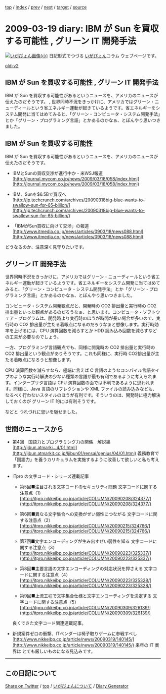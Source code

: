 [top](https://igapyon.github.io/diary/) 
 / [index](https://igapyon.github.io/diary/2009/index.html) 
 / [prev](https://igapyon.github.io/diary/2009/ig090318.html) 
 / [next](https://igapyon.github.io/diary/2009/ig090321.html) 
 / [target](https://igapyon.github.io/diary/2009/ig090319.html) 
 / [source](https://github.com/igapyon/diary/blob/gh-pages/2009/ig090319.html.src.md) 

2009-03-19 diary: IBM が Sun を買収する可能性 , グリーン IT 開発手法
=====================================================================================================
[![いがぴょん画像(小)](https://igapyon.github.io/diary/images/iga200306s.jpg "いがぴょん")](https://igapyon.github.io/diary/memo/memoigapyon.html) 日記形式でつづる [いがぴょん](https://igapyon.github.io/diary/memo/memoigapyon.html)コラム ウェブページです。

[old-v2](ig090319-orig.html)

## IBM が Sun を買収する可能性 , グリーン IT 開発手法

IBM が Sun を買収する可能性があるというニュースを、アメリカのニュースが伝えたのだそうです。 , 世界同時不況をきっかけに、アメリカではグリーン・ニューディールという省エネルギー運動が起きているようです。省エネルギーをシステム開発に当てはめてみると、「グリーン・コンピュータ・システム開発手法」とか「グリーン・プログラミング言語」とかあるのかなぁ、とぼんやり思いつきました。


## IBM が Sun を買収する可能性

IBM が Sun を買収する可能性があるというニュースを、アメリカのニュースが伝えたのだそうです。

* IBMとSunの買収交渉が進行中か - 米WSJ報道
  [http://journal.mycom.co.jp/news/2009/03/18/058/index.html](http://journal.mycom.co.jp/news/2009/03/18/058/index.html)
  
* IBM、Sunを$6.5Bで買収へ
  [http://jp.techcrunch.com/archives/20090318big-blue-wants-to-swallow-sun-for-65-billion/](http://jp.techcrunch.com/archives/20090318big-blue-wants-to-swallow-sun-for-65-billion/)
  
* 「IBMがSun買収に向けて交渉」の報道
  [http://www.itmedia.co.jp/news/articles/0903/18/news088.html](http://www.itmedia.co.jp/news/articles/0903/18/news088.html)

どうなるのか、注意深く見守りたいです。

## グリーン IT 開発手法

世界同時不況をきっかけに、アメリカではグリーン・ニューディールという省エネルギー運動が起きているようです。省エネルギーをシステム開発に当てはめてみると、「グリーン・コンピュータ・システム開発手法」とか「グリーン・プログラミング言語」とかあるのかなぁ、とぼんやり思いつきました。

コンピュータ・システム開発観点だと、開発時の CO2 排出量と実行時の CO2 排出量といった観点があるのだろうなぁ、と思います。コンピュータ・ソフトウェア・プログラムは、開発時より実行時のほうが時間が長い場合が多いので、実行時の
CO2 排出量が主たる着眼点になるのだろうなぁと想像します。実行時効率を上げるには、CPU 演算回数を減らすとか HDD 読み込み回数を減らすなどの工夫が必要なのでしょう。

一方、プログラミング言語観点でも、同様に開発時の CO2 排出量と実行時の CO2 排出量という観点がありそうです。これも同様に、実行時 CO2排出量が主たる着眼点になろうと想像します。

CPU 演算回数を減らすなら、極端に言えば C 言語のようなコンパイル言語タイプのような実行時解決の少ない種類の言語が最も有利であるように考えられます。インタープリタ言語は
CPU 演算回数の面では不利であるように思われます。同様に、Java 言語のリフレクションや XML ファイルの読み込みなども、なるべく行わないスタイルのほうが有利です。そういうのは、開発時に極力解決しておくのが グリーン IT 的には有利そうです。

などと つれづれに思いを馳せました。

## 世間のニュースから

* 第4回　国語力とプログラミング力の関係　解説編
  [http://jibun.atmarki...4/01.html](http://jibun.atmarkit.co.jp/ljibun01/rensai/genius/04/01.html)
  義務教育で「国語力」を養うカリキュラムを実施するように改善して欲しいと私も考えます。
  
* ITpro の文字コード・シリーズ連載記事
  
  * 第5回■注目される文字コードのセキュリティ問題 文字コードに関する注意点（1）
    [http://itpro.nikkeibp.co.jp/article/COLUMN/20090208/324377/](http://itpro.nikkeibp.co.jp/article/COLUMN/20090208/324377/)
    
  * 第6回■異なる文字集合への変換がぜい弱性につながる 文字コードに関する注意点（2）
    [http://itpro.nikkeibp.co.jp/article/COLUMN/20090215/324766/](http://itpro.nikkeibp.co.jp/article/COLUMN/20090215/324766/)
    
  * 第7回■文字エンコーディングが生み出すぜい弱性を知る 文字コードに関する注意点（3）
    [http://itpro.nikkeibp.co.jp/article/COLUMN/20090223/325337/](http://itpro.nikkeibp.co.jp/article/COLUMN/20090223/325337/)
    
  * 第8回■主要言語の文字エンコーディングの対応状況を押さえる 文字コードに関する注意点（4）
    [http://itpro.nikkeibp.co.jp/article/COLUMN/20090223/325328/](http://itpro.nikkeibp.co.jp/article/COLUMN/20090223/325328/)
    
  * 第9回■上流工程で文字集合仕様と文字エンコーディングを決定する 文字コードに関する注意点（5）
    [http://itpro.nikkeibp.co.jp/article/COLUMN/20090309/326139/](http://itpro.nikkeibp.co.jp/article/COLUMN/20090309/326139/)
  

  良くできた文字コード関連連載記事。
  
* 新規案件ゼロの衝撃、ITベンダーは椅子取りゲームに参戦すべし
  [http://www.nikkeibp.co.jp/article/news/20090319/140145/](http://www.nikkeibp.co.jp/article/news/20090319/140145/)
  来年の IT 業界は とても厳しいものになる見込みです。

----------------------------------------------------------------------------------------------------

## この日記について

[Share on Twitter](https://twitter.com/intent/tweet?hashtags=igapyon%2Cdiary%2C%E3%81%84%E3%81%8C%E3%81%B4%E3%82%87%E3%82%93&text=IBM+%E3%81%8C+Sun+%E3%82%92%E8%B2%B7%E5%8F%8E%E3%81%99%E3%82%8B%E5%8F%AF%E8%83%BD%E6%80%A7+%2C+%E3%82%B0%E3%83%AA%E3%83%BC%E3%83%B3+IT+%E9%96%8B%E7%99%BA%E6%89%8B%E6%B3%95&url=https%3A%2F%2Figapyon.github.io%2Fdiary%2F2009%2Fig090319.html) / [top](https://igapyon.github.io/diary/) / [いがぴょんについて](https://igapyon.github.io/diary/memo/memoigapyon.html) / [Diary Generator](https://github.com/igapyon/igapyonv3)
